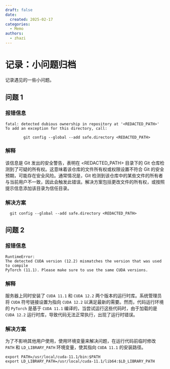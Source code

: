 ```yaml
---
draft: false
date:
  created: 2025-02-17
categories:
  - Memo
authors:
  - zhazi
---
```


# 记录：小问题归档

记录遇见的一些小问题。
<!-- more -->

## 问题 1

### 报错信息
```console
fatal: detected dubious ownership in repository at '<REDACTED_PATH>'
To add an exception for this directory, call:

        git config --global --add safe.directory <REDACTED_PATH>
```
### 解释

该信息是 Git 发出的安全警告，表明在 <REDACTED_PATH> 目录下的 Git 仓库检测到了可疑的所有权。这意味着该仓库的文件所有权或权限设置不符合 Git 的安全预期，可能存在安全风险。通常情况是，Git 检测到该仓库中的某些文件的所有者与当前用户不一致，因此会触发此错误。解决方案包括更改文件的所有权，或按照提示信息添加该目录为信任目录。

### 解决方案
```console
  git config --global --add safe.directory <REDACTED_PATH>
```

## 问题 2

### 报错信息
```console
RuntimeError:
The detected CUDA version (12.2) mismatches the version that was used to compile
PyTorch (11.1). Please make sure to use the same CUDA versions.
```
### 解释
 服务器上同时安装了 `CUDA 11.1` 和 `CUDA 12.2` 两个版本的运行时库。系统管理员将 `CUDA` 符号链接设置为指向 `CUDA 12.2` 以满足最新的需要。然而，代码运行环境的 `PyTorch` 是基于 `CUDA 11.1` 编译的，当尝试运行这些代码时，由于加载的是 `CUDA 12.2` 运行时库，导致代码无法正常执行，出现了运行时错误。

### 解决方案

为了不影响其他用户使用，使用环境变量来解决问题，在运行代码前临时修改 `PATH` 和 `LD_LIBRARY_PATH` 环境变量，使其指向 `CUDA 11.1` 的安装路径。
```console
export PATH=/usr/local/cuda-11.1/bin:$PATH
export LD_LIBRARY_PATH=/usr/local/cuda-11.1/lib64:$LD_LIBRARY_PATH
```

